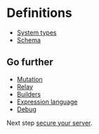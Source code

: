 Definitions
===========

* [System types](system-types/index.md)
* [Schema](schema.md)

Go further 
----------

* [Mutation](mutation.md)
* [Relay](relay/index.md)
* [Builders](builders/index.md)
* [Expression language](expression-language.md)
* [Debug](debug/index.md)

Next step [secure your server](../security/index.md).
